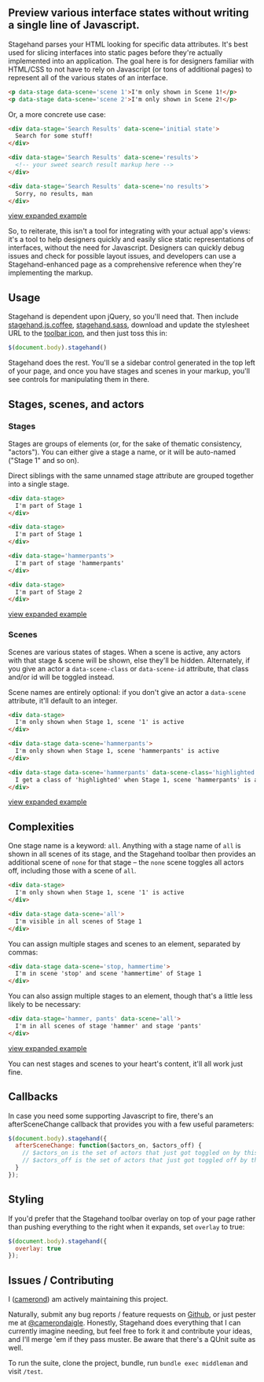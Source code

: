 ## Preview various interface states without writing a single line of Javascript.

Stagehand parses your HTML looking for specific data attributes. It's best used for slicing interfaces into static pages before they're actually implemented into an application. The goal here is for designers familiar with HTML/CSS to not have to rely on Javascript (or tons of additional pages) to represent all of the various states of an interface.

~~~html
<p data-stage data-scene='scene 1'>I'm only shown in Scene 1!</p>
<p data-stage data-scene='scene 2'>I'm only shown in Scene 2!</p>
~~~

Or, a more concrete use case:

~~~html
<div data-stage='Search Results' data-scene='initial state'>
  Search for some stuff!
</div>

<div data-stage='Search Results' data-scene='results'>
  <!-- your sweet search result markup here -->
</div>

<div data-stage='Search Results' data-scene='no results'>
  Sorry, no results, man
</div>
~~~

[view expanded example](http://camerond.github.io/stagehand/examples/1)

So, to reiterate, this isn't a tool for integrating with your actual app's views: it's a tool to help designers quickly and easily slice static representations of interfaces, without the need for Javascript. Designers can quickly debug issues and check for possible layout issues, and developers can use a Stagehand-enhanced page as a comprehensive reference when they're implementing the markup.

## Usage

Stagehand is dependent upon jQuery, so you'll need that. Then include [stagehand.js.coffee](https://github.com/camerond/stagehand/blob/master/source/javascripts/stagehand.js.coffee), [stagehand.sass](https://github.com/camerond/stagehand/blob/master/source/stylesheets/stagehand.sass), download and update the stylesheet URL to the [toolbar icon](https://github.com/camerond/stagehand/blob/master/source/images/stagehand_icon.png), and then just toss this in:

~~~javascript
$(document.body).stagehand()
~~~

Stagehand does the rest. You'll se a sidebar control generated in the top left of your page, and once you have stages and scenes in your markup, you'll see controls for manipulating them in there.

## Stages, scenes, and actors

### Stages

Stages are groups of elements (or, for the sake of thematic consistency, "actors"). You can either give a stage a name, or it will be auto-named ("Stage 1" and so on).

Direct siblings with the same unnamed stage attribute are grouped together into a single stage.

~~~html
<div data-stage>
  I'm part of Stage 1
</div>

<div data-stage>
  I'm part of Stage 1
</div>

<div data-stage='hammerpants'>
  I'm part of stage 'hammerpants'
</div>

<div data-stage>
  I'm part of Stage 2
</div>
~~~

[view expanded example](http://camerond.github.io/stagehand/examples/2)

### Scenes

Scenes are various states of stages. When a scene is active, any actors with that stage & scene will be shown, else they'll be hidden. Alternately, if you give an actor a `data-scene-class` or `data-scene-id` attribute, that class and/or id will be toggled instead.

Scene names are entirely optional: if you don't give an actor a `data-scene` attribute, it'll default to an integer.

~~~html
<div data-stage>
  I'm only shown when Stage 1, scene '1' is active
</div>

<div data-stage data-scene='hammerpants'>
  I'm only shown when Stage 1, scene 'hammerpants' is active
</div>

<div data-stage data-scene='hammerpants' data-scene-class='highlighted'>
  I get a class of 'highlighted' when Stage 1, scene 'hammerpants' is active
</div>
~~~
[view expanded example](http://camerond.github.io/stagehand/examples/3)

## Complexities

One stage name is a keyword: `all`. Anything with a stage name of `all` is shown in all scenes of its stage, and the Stagehand toolbar then provides an additional scene of `none` for that stage – the `none` scene toggles all actors off, including those with a scene of `all`.

~~~html
<div data-stage>
  I'm only shown when Stage 1, scene '1' is active
</div>

<div data-stage data-scene='all'>
  I'm visible in all scenes of Stage 1
</div>
~~~

You can assign multiple stages and scenes to an element, separated by commas:

~~~html
<div data-stage data-scene='stop, hammertime'>
  I'm in scene 'stop' and scene 'hammertime' of Stage 1
</div>
~~~

You can also assign multiple stages to an element, though that's a little less likely to be necessary:

~~~html
<div data-stage='hammer, pants' data-scene='all'>
  I'm in all scenes of stage 'hammer' and stage 'pants'
</div>
~~~

[view expanded example](http://camerond.github.io/stagehand/examples/4)

You can nest stages and scenes to your heart's content, it'll all work just fine.

## Callbacks

In case you need some supporting Javascript to fire, there's an afterSceneChange callback that provides you with a few useful parameters:

~~~javascript
$(document.body).stagehand({
  afterSceneChange: function($actors_on, $actors_off) {
    // $actors_on is the set of actors that just got toggled on by this scene change
    // $actors_off is the set of actors that just got toggled off by this scene change
  }
});
~~~

## Styling

If you'd prefer that the Stagehand toolbar overlay on top of your page rather than pushing everything to the right when it expands, set `overlay` to true:

~~~javascript
$(document.body).stagehand({
  overlay: true
});
~~~

## Issues / Contributing

I ([camerond](http://github.com/camerond)) am actively maintaining this project.

Naturally, submit any bug reports / feature requests on [Github](https://github.com/camerond/stagehand/issues), or just pester me at  [@camerondaigle](http://twitter.com/camerondaigle). Honestly, Stagehand does everything that I can currently imagine needing, but feel free to fork it and contribute your ideas, and I'll merge 'em if they pass muster. Be aware that there's a QUnit suite as well.

To run the suite, clone the project, bundle, run `bundle exec middleman` and visit `/test`.